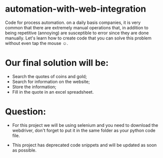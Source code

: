 # automation-with-web-integration

Code for process automation. on a daily basis companies, it is very common that there are extremely manual operations that, in addition to being repetitive (annoying) are susceptible to error since they are done manually. Let's learn how to create code that you can solve this problem without even tap the mouse ☺.

# Our final solution will be:
- Search the quotes of coins and gold;
- Search for information on the website;
- Store the information;
- Fill in the quote in an excel spreadsheet.

# Question:

- For this project we will be using selenium and you need to download the webdriver, don't forget to put it in the same folder as your python code file.

- This project has deprecated code snippets and will be updated as soon as possible.